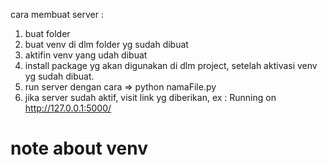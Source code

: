 cara membuat server :

1. buat folder
2. buat venv di dlm folder yg sudah dibuat
3. aktifin venv yang udah dibuat
4. install package yg akan digunakan di dlm project, setelah aktivasi venv yg sudah dibuat.
5. run server dengan cara => python namaFile.py
6. jika server sudah aktif, visit link yg diberikan, ex : Running on http://127.0.0.1:5000/

# note about venv

